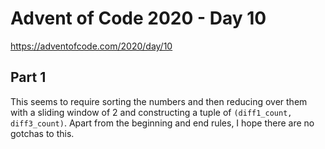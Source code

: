 # Advent of Code 2020 - Day 10

https://adventofcode.com/2020/day/10

## Part 1

This seems to require sorting the numbers and then reducing over them with a sliding window of 2 and constructing a tuple of `(diff1_count, diff3_count)`. Apart from the beginning and end rules, I hope there are no gotchas to this.
